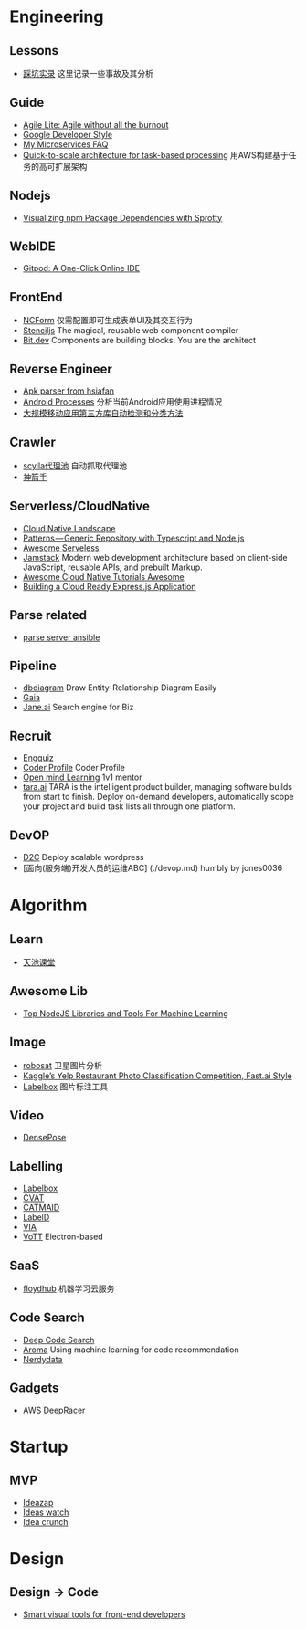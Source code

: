 
# Engineering

## Lessons

* [踩坑实录](./踩坑实录.md)  这里记录一些事故及其分析

## Guide

* [Agile Lite: Agile without all the burnout](https://github.com/davebs/AgileLite)
* [Google Developer Style](https://developers.google.com/style/highlights) [](http://www.shenjian.io)
* [My Microservices FAQ](https://jimmybogard.com/my-microservices-faq)
* [Quick-to-scale architecture for task-based processing](http://www.bnikolic.co.uk/blog/quick-scaling-aws.html)  用AWS构建基于任务的高可扩展架构

## Nodejs

* [Visualizing npm Package Dependencies with Sprotty](https://typefox.io/visualizing-npm-package-dependencies-with-sprotty)

## WebIDE

* [Gitpod: A One-Click Online IDE](https://typefox.io/gitpod-a-one-click-online-ide)

## FrontEnd

* [NCForm](https://github.com/ncform/ncform) 仅需配置即可生成表单UI及其交互行为
* [Stenciljs](https://stenciljs.com/) The magical, reusable web component compiler
* [Bit.dev](https://bit.dev/) Components are building blocks. You are the architect

## Reverse Engineer

* [Apk parser from hsiafan](https://github.com/hsiafan/apk-parser)
* [Android Processes](https://github.com/jaredrummler/AndroidProcesses) 分析当前Android应用使用进程情况
* [大规模移动应用第三方库自动检测和分类方法](http://www.jos.org.cn/html/2017/6/5221.htm)

## Crawler

* [scylla代理池](https://scylla.wildcat.io/) 自动抓取代理池
* [神箭手](http://www.shenjian.io)

## Serverless/CloudNative

* [Cloud Native Landscape](https://landscape.cncf.io) 
* [Patterns — Generic Repository with Typescript and Node.js](https://hackernoon.com/generic-repository-with-typescript-and-node-js-731c10a1b98e)
* [Awesome Serveless](https://github.com/anaibol/awesome-serverless)
* [Jamstack](https://jamstack.org/) Modern web development architecture based on client-side JavaScript, reusable APIs, and prebuilt Markup.
* [Awesome Cloud Native Tutorials Awesome](https://github.com/manifoldco/awesome-cloud-native-tutorials)
* [Building a Cloud Ready Express.js Application](https://github.com/CloudNativeJS/tutorial)

## Parse related

* [parse server ansible](https://github.com/stanfy/parse-server-ansible)

## Pipeline

* [dbdiagram](https://dbdiagram.io/home) Draw Entity-Relationship Diagram Easily
* [Gaia](https://github.com/gaia-pipeline/gaia)
* [Jane.ai](https://jane.ai) Search engine for Biz

## Recruit

* [Engquiz](http://www.engquiz.me/)
* [Coder Profile](https://www.coderlist.io/) Coder Profile
* [Open mind Learning](https://www.openmindlearning.com/) 1v1 mentor
* [tara.ai](https://tara.ai/) TARA is the intelligent product builder, managing software builds from start to finish. Deploy on-demand developers, automatically scope your project and build task lists all through one platform.

## DevOP

* [D2C](https://d2c.io/stackhub/wordpress-light) Deploy scalable wordpress
* [面向(服务端)开发人员的运维ABC] (./devop.md) humbly by jones0036


# Algorithm

## Learn

* [天池课堂](https://tianchi.aliyun.com/learn/index.htm)

## Awesome Lib

* [Top NodeJS Libraries and Tools For Machine Learning](https://medium.com/crowdbotics/top-nodejs-libraries-and-tools-for-machine-learning-ae0c106c9a69)


## Image

* [robosat](https://github.com/mapbox/robosat)  卫星图片分析
* [Kaggle’s Yelp Restaurant Photo Classification Competition, Fast.ai Style](https://harveynick.com/2018/06/24/kaggles-yelp-restaurant-photo-classification-competition-fast-ai-style-part-1/)
* [Labelbox](https://github.com/Labelbox/Labelbox)  图片标注工具

## Video

* [DensePose](http://densepose.org/)

## Labelling

* [Labelbox](https://github.com/Labelbox/Labelbox)
* [CVAT](https://github.com/opencv/cvat)
* [CATMAID](https://catmaid.readthedocs.io/en/stable/introduction.html)
* [LabelD](https://github.com/sweppner/labeld)
* [VIA](http://www.robots.ox.ac.uk/~vgg/software/via/)
* [VoTT](https://github.com/Microsoft/VoTT) Electron-based

## SaaS

* [floydhub](https://www.floydhub.com/) 机器学习云服务

## Code Search

* [Deep Code Search](https://blog.acolyer.org/2018/06/26/deep-code-search/)
* [Aroma](https://ai.facebook.com/blog/aroma-ml-for-code-recommendation/) Using machine learning for code recommendation
* [Nerdydata](https://nerdydata.com/technology-reports)

## Gadgets

* [AWS DeepRacer](https://www.amazon.com/dp/B07JMHRKQG)

# Startup

## MVP
* [Ideazap](https://ideazap.xyz/)
* [Ideas watch](https://www.ideaswatch.com/)
* [Idea crunch](https://www.idea-crunch.com/)


# Design

## Design -> Code

* [Smart visual tools for front-end developers](https://gimli.app/)

